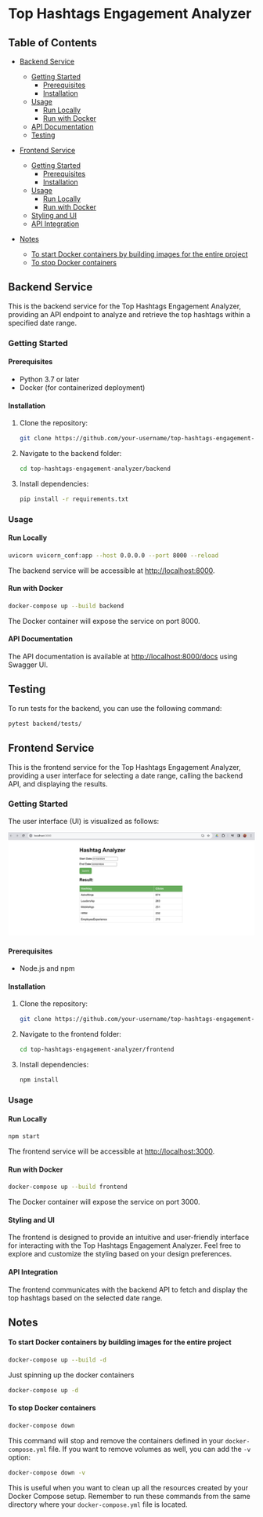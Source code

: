 # Top Hashtags Engagement Analyzer

## Table of Contents

- [Backend Service](#backend-service)

  - [Getting Started](#getting-started)
    - [Prerequisites](#prerequisites)
    - [Installation](#installation)
  - [Usage](#usage)
    - [Run Locally](#run-locally)
    - [Run with Docker](#run-with-docker)
  - [API Documentation](#api-documentation)
  - [Testing](#testing)

- [Frontend Service](#frontend-service)

  - [Getting Started](#getting-started-1)
    - [Prerequisites](#prerequisites-1)
    - [Installation](#installation-1)
  - [Usage](#usage-1)
    - [Run Locally](#run-locally-1)
    - [Run with Docker](#run-with-docker-1)
  - [Styling and UI](#styling-and-ui)
  - [API Integration](#api-integration)

- [Notes](#notes)

  - [To start Docker containers by building images for the entire project](#to-start-docker-containers-by-building-images-for-the-entire-project)
  - [To stop Docker containers](#to-stop-docker-containers)

## Backend Service

This is the backend service for the Top Hashtags Engagement Analyzer, providing an API endpoint to analyze and retrieve the top hashtags within a specified date range.

### Getting Started

#### Prerequisites

- Python 3.7 or later
- Docker (for containerized deployment)

#### Installation

1. Clone the repository:

   ```bash
   git clone https://github.com/your-username/top-hashtags-engagement-analyzer.git
   ```

2. Navigate to the backend folder:

   ```bash
   cd top-hashtags-engagement-analyzer/backend
   ```

3. Install dependencies:

   ```bash
   pip install -r requirements.txt
   ```

### Usage

#### Run Locally

```bash
uvicorn uvicorn_conf:app --host 0.0.0.0 --port 8000 --reload
```

The backend service will be accessible at [http://localhost:8000](http://localhost:8000).

#### Run with Docker

```bash
docker-compose up --build backend
```

The Docker container will expose the service on port 8000.

#### API Documentation

The API documentation is available at [http://localhost:8000/docs](http://localhost:8000/docs) using Swagger UI.

## Testing

To run tests for the backend, you can use the following command:

```bash
pytest backend/tests/
```

## Frontend Service

This is the frontend service for the Top Hashtags Engagement Analyzer, providing a user interface for selecting a date range, calling the backend API, and displaying the results.

### Getting Started

The user interface (UI) is visualized as follows:

![UI](images/user_interface.png)

#### Prerequisites

- Node.js and npm

#### Installation

1. Clone the repository:

   ```bash
   git clone https://github.com/your-username/top-hashtags-engagement-analyzer.git
   ```

2. Navigate to the frontend folder:

   ```bash
   cd top-hashtags-engagement-analyzer/frontend
   ```

3. Install dependencies:

   ```bash
   npm install
   ```

### Usage

#### Run Locally

```bash
npm start
```

The frontend service will be accessible at [http://localhost:3000](http://localhost:3000).

#### Run with Docker

```bash
docker-compose up --build frontend
```

The Docker container will expose the service on port 3000.

#### Styling and UI

The frontend is designed to provide an intuitive and user-friendly interface for interacting with the Top Hashtags Engagement Analyzer. Feel free to explore and customize the styling based on your design preferences.

#### API Integration

The frontend communicates with the backend API to fetch and display the top hashtags based on the selected date range.

## Notes

#### To start Docker containers by building images for the entire project

```bash
docker-compose up --build -d
```

Just spinning up the docker containers

```bash
docker-compose up -d
```

#### To stop Docker containers

```bash
docker-compose down
```

This command will stop and remove the containers defined in your `docker-compose.yml` file. If you want to remove volumes as well, you can add the `-v` option:

```bash
docker-compose down -v
```

This is useful when you want to clean up all the resources created by your Docker Compose setup. Remember to run these commands from the same directory where your `docker-compose.yml` file is located.
